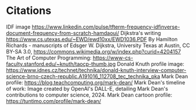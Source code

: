 # Citations 
IDF image https://www.linkedin.com/pulse/tfterm-frequency-idfinverse-document-frequency-from-scratch-hamdaoui/
Dijkstra's writing https://www.cs.utexas.edu/~EWD/ewd10xx/EWD1036.PDF
By Hamilton Richards - manuscripts of Edsger W. Dijkstra, University Texas at Austin, CC BY-SA 3.0, https://commons.wikimedia.org/w/index.php?curid=4204157
The Art of Computer Programming: https://www-cs-faculty.stanford.edu/~knuth/taocp-thumb.jpg
Donald Knuth profile image: https://www.idnes.cz/technet/technika/donald-knuth-interview-computer-science-brno-czech-republic.A191016_112708_tec_technika_pka
Mark Dean profile: https://blog.teachcomputing.org/mark-dean/
Mark Dean's timeline of work: Image created by OpenAI's DALL-E, detailing Mark Dean's contributions to computer science, 2024.
Mark Dean cartoon profile: https://tuntimo.com/profile/mark-dean/